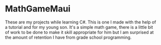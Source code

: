 # MathGameMaui

These are my projects while learning C#.  This is one I made with the help of a tutorial and for my young son.  It's a simple math game, there is a little bit of work to be done to make it 
skill appropriate for him but I am surprised at the amount of retention I have from grade school programming.
